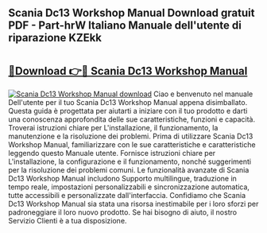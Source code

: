 ## Scania Dc13 Workshop Manual Download gratuit PDF - Part-hrW Italiano Manuale dell'utente di riparazione KZEkk

# <h2><a href="http://dfe2rpo.blite.top/?on=Scania+Dc13+Workshop+Manual">🔗Download 👉🔴 Scania Dc13 Workshop Manual</a></h2>

[![Scania Dc13 Workshop Manual download](https://i.imgur.com/lujVjoI.png)](http://dfe2rpo.blite.top/?on=Scania+Dc13+Workshop+Manual)
Ciao e benvenuto nel manuale Dell'utente per il tuo Scania Dc13 Workshop Manual appena disimballato. Questa guida è progettata per aiutarti a iniziare con il tuo prodotto e darti una conoscenza approfondita delle sue caratteristiche, funzioni e capacità. Troverai istruzioni chiare per L'installazione, il funzionamento, la manutenzione e la risoluzione dei problemi. Prima di utilizzare Scania Dc13 Workshop Manual, familiarizzare con le sue caratteristiche e caratteristiche leggendo questo Manuale utente. Fornisce istruzioni chiare per L'installazione, la configurazione e il funzionamento, nonché suggerimenti per la risoluzione dei problemi comuni. Le funzionalità avanzate di Scania Dc13 Workshop Manual includono Supporto multilingue, traduzione in tempo reale, impostazioni personalizzabili e sincronizzazione automatica, tutte accessibili e personalizzate dall'interfaccia. Confidiamo che Scania Dc13 Workshop Manual sia stata una risorsa inestimabile per i loro sforzi per padroneggiare il loro nuovo prodotto. Se hai bisogno di aiuto, il nostro Servizio Clienti è a tua disposizione.
